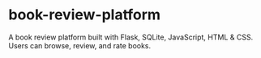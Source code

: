 # book-review-platform
 A book review platform built with Flask, SQLite, JavaScript, HTML &amp; CSS. Users can browse, review, and rate books.

